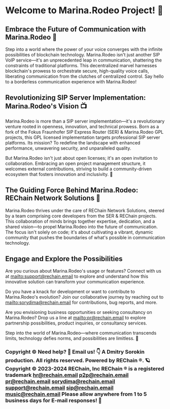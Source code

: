 # Welcome to Marina.Rodeo Project! 🛁

## Embrace the Future of Communication with Marina.Rodeo 🐝

Step into a world where the power of your voice converges with the infinite possibilities of blockchain technology. Marina.Rodeo isn't just another SIP VoIP service—it's an unprecedented leap in communication, shattering the constraints of traditional platforms. This decentralized marvel harnesses blockchain's prowess to orchestrate secure, high-quality voice calls, liberating communication from the clutches of centralized control. Say hello to a borderless communication experience with Marina.Rodeo!

## Revolutionizing SIP Server Implementation: Marina.Rodeo's Vision 📺

Marina.Rodeo is more than a SIP server implementation—it's a revolutionary venture rooted in openness, innovation, and technical prowess. Born as a fork of the Fokus Fraunhofer SIP Express Router (SER) & Marina.Rodeo GPL projects, this GPL licensed implementation targets professional SIP server platforms. Its mission? To redefine the landscape with enhanced performance, unwavering security, and unparalleled quality.

But Marina.Rodeo isn't just about open licenses; it's an open invitation to collaboration. Embracing an open project management structure, it welcomes external contributions, striving to build a community-driven ecosystem that fosters innovation and inclusivity. 🌟

## The Guiding Force Behind Marina.Rodeo: REChain Network Solutions 🌈

Marina.Rodeo thrives under the care of REChain Network Solutions, steered by a team comprising core developers from the SER & REChain projects. This collaboration of minds brings together expertise, dedication, and a shared vision—to propel Marina.Rodeo into the future of communication. The focus isn't solely on code; it's about cultivating a vibrant, dynamic community that pushes the boundaries of what's possible in communication technology.

## Engage and Explore the Possibilities

Are you curious about Marina.Rodeo's usage or features? Connect with us at <mailto:support@rechain.email> to explore and understand how this innovative solution can transform your communication experience.

Do you have a knack for development or want to contribute to Marina.Rodeo's evolution? Join our collaborative journey by reaching out to <mailto:sorydima@rechain.email> for contributions, bug reports, and more.

Are you envisioning business opportunities or seeking consultancy on Marina.Rodeo? Drop us a line at <mailto:pr@rechain.email> to explore partnership possibilities, product inquiries, or consultancy services.

Step into the world of Marina.Rodeo—where communication transcends limits, technology defies norms, and possibilities are limitless. 🚀

### Copyright © Need help? 🤔 Email us! 👇 A Dmitry Sorokin production. All rights reserved. Powered by REChain ®️. 🪐 Copyright © 2023-2024 REChain, Inc REChain ® is a registered trademark hr@rechain.email p2p@rechain.email pr@rechain.email sorydima@rechain.email support@rechain.email sip@rechain.email music@rechain.email Please allow anywhere from 1 to 5 business days for E-mail responses! 💌
